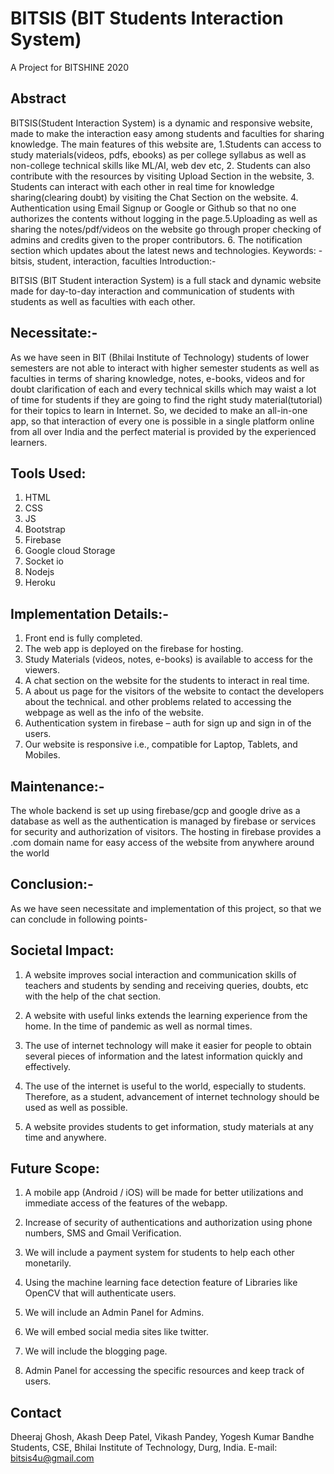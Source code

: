 # BITSIS (BIT Students Interaction System)
A Project for BITSHINE 2020

## Abstract
 
BITSIS(Student Interaction System) is a dynamic and responsive website, made to make the interaction easy among students and faculties for sharing knowledge. The main features of this website are, 1.Students can access to study materials(videos, pdfs, ebooks)  as per college syllabus as well as non-college technical skills like ML/AI, web dev etc, 2. Students can also contribute with the resources by visiting Upload Section in the website, 3. Students can interact with each other in real time for knowledge sharing(clearing doubt) by visiting the Chat Section on the website. 4. Authentication using Email Signup or Google or Github so that no one authorizes the contents without logging in the page.5.Uploading as well as sharing the notes/pdf/videos on the website go through proper checking of admins and credits given to the proper contributors. 6. The notification section which updates about the latest news and technologies.
Keywords: - bitsis, student, interaction, faculties
Introduction:-
 
BITSIS (BIT Student interaction System) is a full stack and dynamic website made for day-to-day interaction and communication of students with students as well as faculties with each other.
 
## Necessitate:-
 
As we have seen in BIT (Bhilai Institute of Technology) students of lower semesters are not able to interact with higher semester students as well as faculties in terms of sharing knowledge, notes, e-books, videos and for doubt clarification of each and every technical skills which may waist a lot of time for students if they are going to find the right study material(tutorial) for their topics to learn in Internet. So, we decided to make an all-in-one app, so that interaction of every one is possible in a single platform online from all over India and the perfect material is provided by the experienced learners.
 
 
## Tools Used:
1. HTML
2. CSS
3. JS
4. Bootstrap
5. Firebase
6. Google cloud Storage
7. Socket io
8. Nodejs
9. Heroku


## Implementation Details:-
 
1. Front end is fully completed.
2. The web app is deployed on the firebase for hosting.
3. Study Materials (videos, notes, e-books) is available to access for the viewers.
4. A chat section on the website for the students to interact in real time.
5. A about us page for the visitors of the website to contact the developers about the technical.   and other problems related to accessing the webpage as well as the info of the website. 
6. Authentication system in firebase – auth for sign up and sign in of the users.
7. Our website is responsive i.e., compatible for Laptop, Tablets, and Mobiles.
 
 
 
 
## Maintenance:-
 
The whole backend is set up using firebase/gcp and google drive as a database as well as the authentication is managed by firebase or services for security and authorization of visitors. The hosting in firebase provides a .com domain name for easy access of the website from anywhere around the world


## Conclusion:-
    
As we have seen necessitate and implementation of this project, so that we can conclude in following points-


## Societal Impact:

1. A website improves social interaction and communication skills of teachers and students by sending and receiving queries, doubts, etc with the help of the chat section.

2. A website with useful links extends the learning experience from the home. In the time of pandemic as well as normal times.

3. The use of internet technology will make it easier for people to obtain several pieces of information and the latest information quickly and effectively.

4. The use of the internet is useful to the world, especially to students. Therefore, as a student, advancement of internet technology should be used as well as possible.

5. A website provides students to get information, study materials at any time and anywhere.

## Future Scope:

1. A mobile app (Android / iOS) will be made for better utilizations and immediate access of the features of the webapp.

2. Increase of security of authentications and authorization using phone numbers, SMS and Gmail Verification.

3. We will include a payment system for students to help each other monetarily.

4. Using the machine learning face detection feature of Libraries like OpenCV that will authenticate users.

5. We will include an Admin Panel for Admins.

6. We will embed social media sites like twitter.

7. We will include the blogging page. 

8. Admin Panel for accessing the specific resources and keep track of users.  



## Contact
Dheeraj Ghosh, Akash Deep Patel, Vikash Pandey, Yogesh Kumar Bandhe 
Students, CSE, Bhilai Institute of Technology, Durg, India.
E-mail: bitsis4u@gmail.com

 




